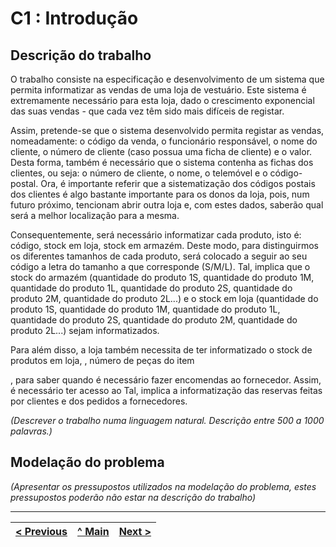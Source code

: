 # C1 : Introdução


## Descrição do trabalho
O trabalho consiste na especificação e desenvolvimento de um sistema que permita informatizar as vendas de uma loja de vestuário. Este sistema é extremamente necessário para esta loja, dado o crescimento exponencial das suas vendas - que cada vez têm sido mais difíceis de registar. 

Assim, pretende-se que o sistema desenvolvido permita registar as vendas, nomeadamente: o código da venda, o funcionário responsável, o nome do cliente, o número de cliente (caso possua uma ficha de cliente) e o valor. Desta forma, também é necessário que o sistema contenha as fichas dos clientes, ou seja: o número de cliente, o nome, o telemóvel e o código-postal. Ora, é importante referir que a sistematização dos códigos postais dos clientes é algo bastante importante para os donos da loja, pois, num futuro próximo, tencionam abrir outra loja e, com estes dados, saberão qual será a melhor localização para a mesma. 

Consequentemente, será necessário informatizar cada produto, isto é: código, stock em loja, stock em armazém. Deste modo, para distinguirmos os diferentes tamanhos de cada produto, será colocado a seguir ao seu código a letra do tamanho a que corresponde (S/M/L). Tal, implica que o stock do armazém (quantidade do produto 1S, quantidade do produto 1M, quantidade do produto 1L, quantidade do produto 2S, quantidade do produto 2M, quantidade do produto 2L...) e o stock em loja (quantidade do produto 1S, quantidade do produto 1M, quantidade do produto 1L, quantidade do produto 2S, quantidade do produto 2M, quantidade do produto 2L...) sejam informatizados.

Para além disso, a loja também necessita de ter informatizado o stock de produtos em loja, , número de peças do item 


, para saber quando é necessário fazer encomendas ao fornecedor. Assim, é necessário ter acesso ao
Tal, implica a informatização das reservas feitas por clientes e dos pedidos a fornecedores.


_(Descrever o trabalho numa linguagem natural. Descrição entre 500 a 1000 palavras.)_

## Modelação do problema

_(Apresentar os pressupostos utilizados na modelação do problema, estes pressupostos poderão não estar na descrição do trabalho)_


---
[< Previous](REI00.md) | [^ Main](https://github.com/exemploTrabalho/reportSIBD/) | [Next >](REI02.md)
:--- | :---: | ---: 
